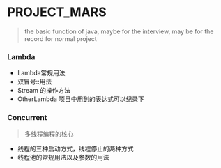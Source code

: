 # PROJECT_MARS

> the basic function of java, maybe for the interview, may be for the record for normal project


### Lambda

* Lambda常规用法
* 双冒号::用法
* Stream 的操作方法
* OtherLambda 项目中用到的表达式可以纪录下

### Concurrent

> 多线程编程的核心

* 线程的三种启动方式，线程停止的两种方式
* 线程池的常规用法以及参数的用法